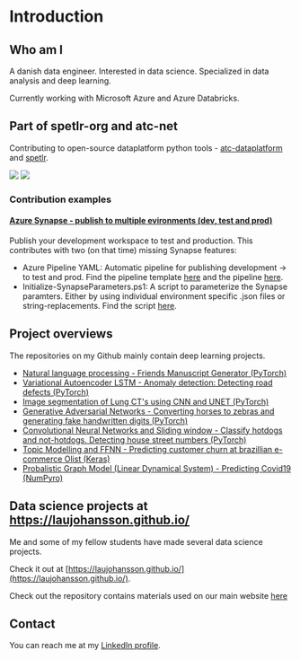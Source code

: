 # Introduction

## Who am I
A danish data engineer. Interested in data science. Specialized in data analysis and deep learning.  

Currently working with Microsoft Azure and Azure Databricks. 

## Part of spetlr-org and atc-net

Contributing to open-source dataplatform python tools - [atc-dataplatform](https://github.com/atc-net/atc-dataplatform) and [spetlr](https://github.com/spetlr-org/spetlr). 




![](https://avatars.githubusercontent.com/u/127737339?s=200&v=4)    ![](https://avatars.githubusercontent.com/u/57902194?s=200&v=4)

### Contribution examples

#### [Azure Synapse - publish to multiple evironments (dev, test and prod)](https://github.com/atc-net/atc-snippets/tree/main/azure-cli/synapse/Publish)
Publish your development workspace to test and production. This contributes with two (on that time) missing Synapse features:
- Azure Pipeline YAML: Automatic pipeline for publishing development -> to test and prod. Find the pipeline template [here](https://github.com/atc-net/atc-snippets/blob/main/azure-cli/synapse/Publish/deploy.synapse.yml) and the pipeline [here](https://github.com/atc-net/atc-snippets/blob/main/azure-cli/synapse/Publish/deploy.synapse.yml).
- Initialize-SynapseParameters.ps1: A script to parameterize the Synapse paramters. Either by using individual environment specific .json files or string-replacements. Find the script [here](https://github.com/atc-net/atc-snippets/blob/main/azure-cli/synapse/Publish/Initialize-SynapseParameters.ps1).







## Project overviews

The repositories on my Github mainly contain deep learning projects. 


*	[Natural language processing - Friends Manuscript Generator (PyTorch)](https://github.com/LauJohansson/DeepLearning_NLP_Friends)
*	[Variational Autoencoder LSTM - Anomaly detection: Detecting road defects (PyTorch)](https://github.com/LauJohansson/AnomalyDetection_VAE_LSTM)
*	[Image segmentation of Lung CT's using CNN and UNET (PyTorch)](https://github.com/LauJohansson/ImageSegmentation_lung_CT)
*	[Generative Adversarial Networks - Converting horses to zebras and generating fake handwritten digits (PyTorch)](https://github.com/LauJohansson/GAN_Horse2Zebra_and_MNIST)
*	[Convolutional Neural Networks and Sliding window - Classify hotdogs and not-hotdogs. Detecting house street numbers (PyTorch)](https://github.com/LauJohansson/HotdogNotHotdog_and_StreetViewHouseNumbers)
*	[Topic Modelling and FFNN - Predicting customer churn at brazillian e-commerce Olist (Keras)](https://github.com/LauJohansson/Olist_churn_analysis)
*	[Probalistic Graph Model (Linear Dynamical System) - Predicting Covid19 (NumPyro)](https://github.com/LauJohansson/Predict_Covid19_PGM_NumPyro)


## Data science projects at https://laujohansson.github.io/
Me and some of my fellow students have made several data science projects.

Check it out at [https://laujohansson.github.io/](https://laujohansson.github.io/).

Check out the repository contains materials used on our main website [here](https://github.com/LauJohansson/Explorifydata)

## Contact
You can reach me at my [LinkedIn profile](https://www.linkedin.com/in/lau-johansson/). 


<!--
**LauJohansson/LauJohansson** is a ✨ _special_ ✨ repository because its `README.md` (this file) appears on your GitHub profile.

Here are some ideas to get you started:

- 🔭 I’m currently working on ...
- 🌱 I’m currently learning ...
- 👯 I’m looking to collaborate on ...
- 🤔 I’m looking for help with ...
- 💬 Ask me about ...
- 📫 How to reach me: ...
- 😄 Pronouns: ...
- ⚡ Fun fact: ...
-->

